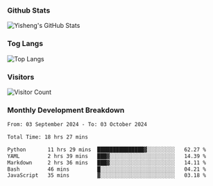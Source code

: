 ### Github Stats
![Yisheng's GitHub Stats](https://github-readme-stats-9qabuvhk1-gongyisheng.vercel.app/api?username=gongyisheng&count_private=true&show_icons=true)
### Tog Langs
![Top Langs](https://github-readme-stats-9qabuvhk1-gongyisheng.vercel.app/api/top-langs/?username=gongyisheng&layout=compact)
### Visitors
![Visitor Count](https://profile-counter.glitch.me/gongyisheng/count.svg)
### Monthly Development Breakdown
<!--START_SECTION:waka-->

```txt
From: 03 September 2024 - To: 03 October 2024

Total Time: 18 hrs 27 mins

Python       11 hrs 29 mins  ███████████████▓░░░░░░░░░   62.27 %
YAML         2 hrs 39 mins   ███▓░░░░░░░░░░░░░░░░░░░░░   14.39 %
Markdown     2 hrs 36 mins   ███▓░░░░░░░░░░░░░░░░░░░░░   14.11 %
Bash         46 mins         █░░░░░░░░░░░░░░░░░░░░░░░░   04.21 %
JavaScript   35 mins         ▓░░░░░░░░░░░░░░░░░░░░░░░░   03.18 %
```

<!--END_SECTION:waka-->
